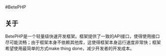 #BetePHP

## 关于
BetePHP是一个轻量级快速开发框架。框架提供了一致的API接口，使得使用接口尽可能流畅；由于框架本身不依赖其他库，这使得框架本身运行速度非常快；框架希望使用最简单的方式make thing done，减少开发者的开发成本。